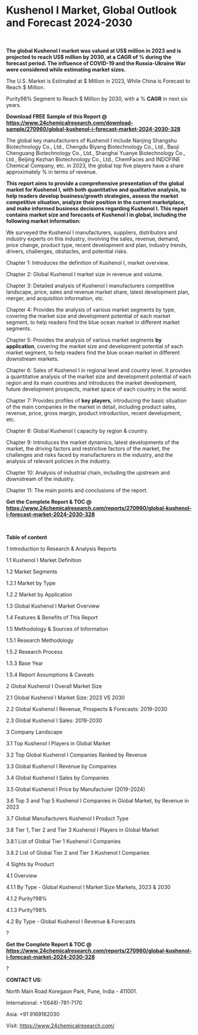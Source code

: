 <h1>Kushenol I Market, Global Outlook and Forecast 2024-2030</h1><br/><p><strong>The global Kushenol I market was valued at US$ million in 2023 and is projected to reach US$ million by 2030, at a <strong>CAGR</strong> of % during the forecast period. The influence of COVID-19 and the Russia-Ukraine War were considered while estimating market sizes.</strong></p>
 
 
 
 <p>The U.S. Market is Estimated at $ Million in 2023, While China is Forecast to Reach $ Million.</p>
 
 
 
 <p>Purity98% Segment to Reach $ Million by 2030, with a % <strong>CAGR</strong> in next six years.</p>
 
 
 
 <div><b>Download FREE Sample of this Report @ <a href="https://www.24chemicalresearch.com/download-sample/270960/global-kushenol-i-forecast-market-2024-2030-328">https://www.24chemicalresearch.com/download-sample/270960/global-kushenol-i-forecast-market-2024-2030-328</a></b></div>
 
 
 
 <p>The global key manufacturers of Kushenol I include Nanjing Shangshu Biotechnology Co., Ltd., Chengdu Biyang Biotechnology Co., Ltd., Baoji Chenguang Biotechnology Co., Ltd., Shanghai Yuanye Biotechnology Co., Ltd., Beijing Kezhan Biotechnology Co., Ltd., ChemFaces and INDOFINE Chemical Company, etc. in 2023, the global top five players have a share approximately % in terms of revenue.</p>
 
 
 
 <p><strong>This report aims to provide a comprehensive presentation of the global market for Kushenol I, with both quantitative and qualitative analysis, to help readers develop business/growth strategies, assess the market competitive situation, analyze their position in the current marketplace, and make informed business decisions regarding Kushenol I. This report contains market size and forecasts of Kushenol I in global, including the following market information:</strong></p>
 
 
 
 <p>We surveyed the Kushenol I manufacturers, suppliers, distributors and industry experts on this industry, involving the sales, revenue, demand, price change, product type, recent development and plan, industry trends, drivers, challenges, obstacles, and potential risks.</p>
 
 
 
 <p>Chapter 1: Introduces the definition of Kushenol I, market overview.</p>
 
 
 
 <p>Chapter 2: Global Kushenol I market size in revenue and volume.</p>
 
 
 
 <p>Chapter 3: Detailed analysis of Kushenol I manufacturers competitive landscape, price, sales and revenue market share, latest development plan, merger, and acquisition information, etc.</p>
 
 
 
 <p>Chapter 4: Provides the analysis of various market segments by type, covering the market size and development potential of each market segment, to help readers find the blue ocean market in different market segments.</p>
 
 
 
 <p>Chapter 5: Provides the analysis of various market segments <strong>by application</strong>, covering the market size and development potential of each market segment, to help readers find the blue ocean market in different downstream markets.</p>
 
 
 
 <p>Chapter 6: Sales of Kushenol I in regional level and country level. It provides a quantitative analysis of the market size and development potential of each region and its main countries and introduces the market development, future development prospects, market space of each country in the world.</p>
 
 
 
 <p>Chapter 7: Provides profiles of <strong>key players</strong>, introducing the basic situation of the main companies in the market in detail, including product sales, revenue, price, gross margin, product introduction, recent development, etc.</p>
 
 
 
 <p>Chapter 8: Global Kushenol I capacity by region & country.</p>
 
 
 
 <p>Chapter 9: Introduces the market dynamics, latest developments of the market, the driving factors and restrictive factors of the market, the challenges and risks faced by manufacturers in the industry, and the analysis of relevant policies in the industry.</p>
 
 
 
 <p>Chapter 10: Analysis of industrial chain, including the upstream and downstream of the industry.</p>
 
 
 
 <p>Chapter 11: The main points and conclusions of the report.</p>
 
 
 
 <div><b>Get the Complete Report & TOC @ <a href="https://www.24chemicalresearch.com/reports/270960/global-kushenol-i-forecast-market-2024-2030-328">https://www.24chemicalresearch.com/reports/270960/global-kushenol-i-forecast-market-2024-2030-328</a></b></div>
 
 
 
 <p><br />
 
 <b>Table of content</b></p>
 
 
 
 <p>1 Introduction to Research & Analysis Reports<br />
 
 1.1 Kushenol I Market Definition<br />
 
 1.2 Market Segments<br />
 
 1.2.1 Market by Type<br />
 
 1.2.2 Market by Application<br />
 
 1.3 Global Kushenol I Market Overview<br />
 
 1.4 Features & Benefits of This Report<br />
 
 1.5 Methodology & Sources of Information<br />
 
 1.5.1 Research Methodology<br />
 
 1.5.2 Research Process<br />
 
 1.5.3 Base Year<br />
 
 1.5.4 Report Assumptions & Caveats<br />
 
 2 Global Kushenol I Overall Market Size<br />
 
 2.1 Global Kushenol I Market Size: 2023 VS 2030<br />
 
 2.2 Global Kushenol I Revenue, Prospects & Forecasts: 2019-2030<br />
 
 2.3 Global Kushenol I Sales: 2019-2030<br />
 
 3 Company Landscape<br />
 
 3.1 Top Kushenol I Players in Global Market<br />
 
 3.2 Top Global Kushenol I Companies Ranked by Revenue<br />
 
 3.3 Global Kushenol I Revenue by Companies<br />
 
 3.4 Global Kushenol I Sales by Companies<br />
 
 3.5 Global Kushenol I Price by Manufacturer (2019-2024)<br />
 
 3.6 Top 3 and Top 5 Kushenol I Companies in Global Market, by Revenue in 2023<br />
 
 3.7 Global Manufacturers Kushenol I Product Type<br />
 
 3.8 Tier 1, Tier 2 and Tier 3 Kushenol I Players in Global Market<br />
 
 3.8.1 List of Global Tier 1 Kushenol I Companies<br />
 
 3.8.2 List of Global Tier 2 and Tier 3 Kushenol I Companies<br />
 
 4 Sights by Product<br />
 
 4.1 Overview<br />
 
 4.1.1 By Type - Global Kushenol I Market Size Markets, 2023 & 2030<br />
 
 4.1.2 Purity?98%<br />
 
 4.1.3 Purity?98%<br />
 
 4.2 By Type - Global Kushenol I Revenue & Forecasts<br />
 
 ? </p>
 
 
 
 <div><b>Get the Complete Report & TOC @ <a href="https://www.24chemicalresearch.com/reports/270960/global-kushenol-i-forecast-market-2024-2030-328">https://www.24chemicalresearch.com/reports/270960/global-kushenol-i-forecast-market-2024-2030-328</a></b></div>
 
 
 
 <p>? </p>
 
 
 
 <p><b>CONTACT US:</b><br />
 
 North Main Road Koregaon Park, Pune, India - 411001.<br />
 
 International: +1(646)-781-7170<br />
 
 Asia: +91 9169162030<br />
 
 Visit: <a href="https://www.24chemicalresearch.com/">https://www.24chemicalresearch.com/</a></p>